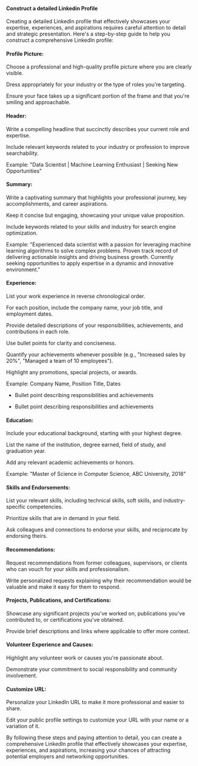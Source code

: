 #### Construct a detailed Linkedin Profile
Creating a detailed LinkedIn profile that effectively showcases your expertise, experiences, and aspirations requires careful attention to detail and strategic presentation. Here's a step-by-step guide to help you construct a comprehensive LinkedIn profile:

#### Profile Picture:
Choose a professional and high-quality profile picture where you are clearly visible.

Dress appropriately for your industry or the type of roles you're targeting.

Ensure your face takes up a significant portion of the frame and that you're smiling and approachable.

#### Header:

Write a compelling headline that succinctly describes your current role and expertise.

Include relevant keywords related to your industry or profession to improve searchability.

Example: "Data Scientist | Machine Learning Enthusiast | Seeking New Opportunities"

#### Summary:

Write a captivating summary that highlights your professional journey, key accomplishments, and career aspirations.

Keep it concise but engaging, showcasing your unique value proposition.

Include keywords related to your skills and industry for search engine optimization.

Example: "Experienced data scientist with a passion for leveraging machine learning algorithms to solve complex problems. Proven track record of delivering actionable insights and driving business growth. Currently seeking opportunities to apply expertise in a dynamic and innovative environment."

#### Experience:

List your work experience in reverse chronological order.

For each position, include the company name, your job title, and employment dates.

Provide detailed descriptions of your responsibilities, achievements, and contributions in each role.

Use bullet points for clarity and conciseness.

Quantify your achievements whenever possible (e.g., "Increased sales by 20%", "Managed a team of 10 employees").

Highlight any promotions, special projects, or awards.

Example:
Company Name, Position Title, Dates
- Bullet point describing responsibilities and achievements

- Bullet point describing responsibilities and achievements

#### Education:

Include your educational background, starting with your highest degree.

List the name of the institution, degree earned, field of study, and graduation year.

Add any relevant academic achievements or honors.

Example: "Master of Science in Computer Science, ABC University, 2018"

#### Skills and Endorsements:

List your relevant skills, including technical skills, soft skills, and industry-specific competencies.

Prioritize skills that are in demand in your field.

Ask colleagues and connections to endorse your skills, and reciprocate by endorsing theirs.

#### Recommendations:

Request recommendations from former colleagues, supervisors, or clients who can vouch for your skills and professionalism.

Write personalized requests explaining why their recommendation would be valuable and make it easy for them to respond.

#### Projects, Publications, and Certifications:

Showcase any significant projects you've worked on, publications you've contributed to, or certifications you've obtained.

Provide brief descriptions and links where applicable to offer more context.

#### Volunteer Experience and Causes:

Highlight any volunteer work or causes you're passionate about.

Demonstrate your commitment to social responsibility and community involvement.

#### Customize URL:

Personalize your LinkedIn URL to make it more professional and easier to share.

Edit your public profile settings to customize your URL with your name or a variation of it.

By following these steps and paying attention to detail, you can create a comprehensive LinkedIn profile that effectively showcases your expertise, experiences, and aspirations, increasing your chances of attracting potential employers and networking opportunities.